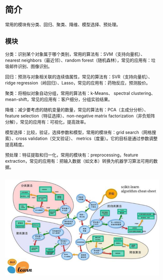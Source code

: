  



# 简介

常用的模块有分类、回归、聚类、降维、模型选择、预处理。

## 模块

分类：识别某个对象属于哪个类别，常用的算法有：SVM（支持向量机）、nearest neighbors（最近邻）、random forest（随机森林），常见的应用有：垃圾邮件识别、图像识别。

回归：预测与对象相关联的连续值属性，常见的算法有：SVR（支持向量机）、 ridge regression（岭回归）、Lasso，常见的应用有：药物反应，预测股价。

聚类：将相似对象自动分组，常用的算法有：k-Means、 spectral clustering、mean-shift，常见的应用有：客户细分，分组实验结果。

降维：减少要考虑的随机变量的数量，常见的算法有：PCA（主成分分析）、feature selection（特征选择）、non-negative matrix factorization（非负矩阵分解），常见的应用有：可视化，提高效率。

模型选择：比较，验证，选择参数和模型，常用的模块有：grid search（网格搜索）、cross validation（交叉验证）、 metrics（度量）。它的目标是通过参数调整提高精度。

预处理：特征提取和归一化，常用的模块有：preprocessing，feature extraction，常见的应用有：把输入数据（如文本）转换为机器学习算法可用的数据。

​    ![img](../../images/v2-21c2ff55dae2f94215f87a8c875ede73_r.jpg)  
